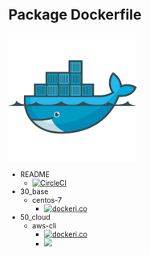 # Package Dockerfile

![](./icon.png)

+ README
    + [![CircleCI](https://circleci.com/gh/iganari/package-dockerfile/tree/master.svg?style=svg)](https://circleci.com/gh/iganari/package-dockerfile/tree/master)
+ 30_base
    + centos-7
        + [![dockeri.co](https://dockeri.co/image/iganarix/base-centos-7)](https://hub.docker.com/r/iganarix/base-centos-7)
+ 50_cloud
    + aws-cli
        + [![dockeri.co](https://dockeri.co/image/iganarix/cld-aws-cli)](https://hub.docker.com/r/iganarix/cld-aws-cli)
        + [![](https://images.microbadger.com/badges/image/iganarix/cld-aws-cli.svg)](https://microbadger.com/images/iganarix/cld-aws-cli "Get your own image badge on microbadger.com")
